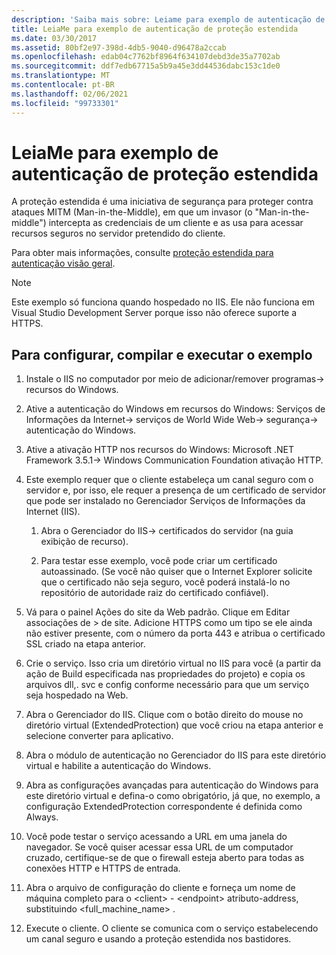 ```yaml
---
description: 'Saiba mais sobre: Leiame para exemplo de autenticação de proteção estendida'
title: LeiaMe para exemplo de autenticação de proteção estendida
ms.date: 03/30/2017
ms.assetid: 80bf2e97-398d-4db5-9040-d96478a2ccab
ms.openlocfilehash: edab04c7762bf8964f634107debd3de35a7702ab
ms.sourcegitcommit: ddf7edb67715a5b9a45e3dd44536dabc153c1de0
ms.translationtype: MT
ms.contentlocale: pt-BR
ms.lasthandoff: 02/06/2021
ms.locfileid: "99733301"
---
```

# <a name="readme-for-extended-protection-authentication-sample"></a>LeiaMe para exemplo de autenticação de proteção estendida

A proteção estendida é uma iniciativa de segurança para proteger contra ataques MITM (Man-in-the-Middle), em que um invasor (o "Man-in-the-middle") intercepta as credenciais de um cliente e as usa para acessar recursos seguros no servidor pretendido do cliente.

Para obter mais informações, consulte [proteção estendida para autenticação visão geral](extended-protection-for-authentication-overview.md).

> [!NOTE]
> Este exemplo só funciona quando hospedado no IIS. Ele não funciona em Visual Studio Development Server porque isso não oferece suporte a HTTPS.

## <a name="to-set-up-build-and-run-the-sample"></a>Para configurar, compilar e executar o exemplo

1. Instale o IIS no computador por meio de adicionar/remover programas-> recursos do Windows.

2. Ative a autenticação do Windows em recursos do Windows: Serviços de Informações da Internet-> serviços de World Wide Web-> segurança-> autenticação do Windows.

3. Ative a ativação HTTP nos recursos do Windows: Microsoft .NET Framework 3.5.1-> Windows Communication Foundation ativação HTTP.

4. Este exemplo requer que o cliente estabeleça um canal seguro com o servidor e, por isso, ele requer a presença de um certificado de servidor que pode ser instalado no Gerenciador Serviços de Informações da Internet (IIS).

    1. Abra o Gerenciador do IIS-> certificados do servidor (na guia exibição de recurso).

    2. Para testar esse exemplo, você pode criar um certificado autoassinado. (Se você não quiser que o Internet Explorer solicite que o certificado não seja seguro, você poderá instalá-lo no repositório de autoridade raiz do certificado confiável).

5. Vá para o painel Ações do site da Web padrão. Clique em Editar associações de > de site. Adicione HTTPS como um tipo se ele ainda não estiver presente, com o número da porta 443 e atribua o certificado SSL criado na etapa anterior.

6. Crie o serviço. Isso cria um diretório virtual no IIS para você (a partir da ação de Build especificada nas propriedades do projeto) e copia os arquivos dll,. svc e config conforme necessário para que um serviço seja hospedado na Web.

7. Abra o Gerenciador do IIS. Clique com o botão direito do mouse no diretório virtual (ExtendedProtection) que você criou na etapa anterior e selecione converter para aplicativo.

8. Abra o módulo de autenticação no Gerenciador do IIS para este diretório virtual e habilite a autenticação do Windows.

9. Abra as configurações avançadas para autenticação do Windows para este diretório virtual e defina-o como obrigatório, já que, no exemplo, a configuração ExtendedProtection correspondente é definida como Always.

10. Você pode testar o serviço acessando a URL em uma janela do navegador. Se você quiser acessar essa URL de um computador cruzado, certifique-se de que o firewall esteja aberto para todas as conexões HTTP e HTTPS de entrada.

11. Abra o arquivo de configuração do cliente e forneça um nome de máquina completo para o \<client>  -  \<endpoint> atributo-address, substituindo \<full_machine_name> .

12. Execute o cliente. O cliente se comunica com o serviço estabelecendo um canal seguro e usando a proteção estendida nos bastidores.
